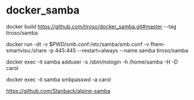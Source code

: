 # docker_samba

docker build https://github.com/tiroso/docker_samba.git#master  --tag tiroso/samba

docker run -dt -v $PWD/smb.conf:/etc/samba/smb.conf -v fhem-smartvisu:/share -p 445:445 --restart=always --name samba tiroso/samba


docker exec -it samba adduser -s /sbin/nologin -h /home/samba -H -D carol

docker exec -it samba smbpasswd -a carol






https://github.com/Stanback/alpine-samba
